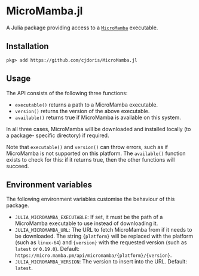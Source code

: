 # MicroMamba.jl

A Julia package providing access to a [`MicroMamba`](https://mamba.readthedocs.io/en/latest/user_guide/micromamba.html) executable.

## Installation

```
pkg> add https://github.com/cjdoris/MicroMamba.jl
```

## Usage

The API consists of the following three functions:
- `executable()` returns a path to a MicroMamba executable.
- `version()` returns the version of the above executable.
- `available()` returns true if MicroMamba is available on this system.

In all three cases, MicroMamba will be downloaded and installed locally (to a package-
specific directory) if required.

Note that `executable()` and `version()` can throw errors, such as if MicroMamba is not
supported on this platform. The `available()` function exists to check for this: if it
returns true, then the other functions will succeed.

## Environment variables

The following environment variables customise the behaviour of this package.
- `JULIA_MICROMAMBA_EXECUTABLE`: If set, it must be the path of a MicroMamba executable to
  use instead of downloading it.
- `JULIA_MICROMAMBA_URL`: The URL to fetch MicroMamba from if it needs to be downloaded.
  The string `{platform}` will be replaced with the platform (such as `linux-64`) and
  `{version}` with the requested version (such as `latest` or `0.19.0`).
  Default: `https://micro.mamba.pm/api/micromamba/{platform}/{version}`.
- `JULIA_MICROMAMBA_VERSION`: The version to insert into the URL. Default: `latest`.
